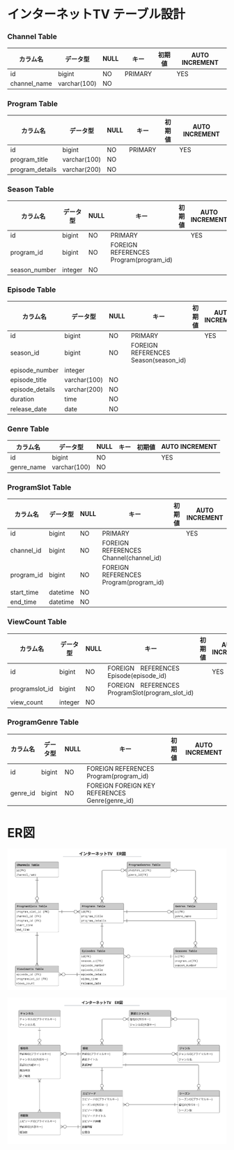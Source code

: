 # インターネットTV テーブル設計

### Channel Table					
| カラム名     | データ型     | NULL | キー    | 初期値 | AUTO INCREMENT | 
| ------------ | ------------ | ---- | ------- | ------ | -------------- | 
| id           | bigint       | NO   | PRIMARY |        | YES            | 
| channel_name | varchar(100) | NO   |         |        |                | 

### Program Table
| カラム名        | データ型     | NULL | キー    | 初期値 | AUTO INCREMENT | 
| --------------- | ------------ | ---- | ------- | ------ | -------------- | 
| id              | bigint       | NO   | PRIMARY |        | YES            | 
| program_title   | varchar(100) | NO   |         |        |                | 
| program_details | varchar(200) | NO   |         |        |                | 

### Season Table
| カラム名      | データ型 | NULL | キー                                      | 初期値 | AUTO INCREMENT | 
| ------------- | -------- | ---- | ----------------------------------------- | ------ | -------------- | 
| id            | bigint   | NO   | PRIMARY                                   |        | YES            | 
| program_id    | bigint   | NO   | FOREIGN    REFERENCES Program(program_id) |        |                | 
| season_number | integer  | NO   |                                           |        |                | 

### Episode Table

| カラム名        | データ型     | NULL | キー                                  | 初期値 | AUTO INCREMENT | 
| --------------- | ------------ | ---- | ------------------------------------- | ------ | -------------- | 
| id              | bigint       | NO   | PRIMARY                               |        | YES            | 
| season_id       | bigint       | NO   | FOREIGN REFERENCES Season(season_id) |        |                | 
| episode_number  | integer      |      |                                       |        |                | 
| episode_title   | varchar(100) | NO   |                                       |        |                | 
| episode_details | varchar(200) | NO   |                                       |        |                | 
| duration        | time         | NO   |                                       |        |                | 
| release_date    | date         | NO   |                                       |        |                | 

###  Genre Table
| カラム名   | データ型     | NULL | キー | 初期値 | AUTO INCREMENT | 
| ---------- | ------------ | ---- | ---- | ------ | -------------- | 
| id         | bigint       | NO   |      |        | YES            | 
| genre_name | varchar(100) | NO   |      |        |                | 

### ProgramSlot Table
| カラム名   | データ型 | NULL | キー                                    | 初期値 | AUTO INCREMENT | 
| ---------- | -------- | ---- | --------------------------------------- | ------ | -------------- | 
| id         | bigint   | NO   | PRIMARY                                 |        | YES            | 
| channel_id | bigint   | NO   | FOREIGN REFERENCES Channel(channel_id) |        |                | 
| program_id | bigint   | NO   | FOREIGN REFERENCES Program(program_id) |        |                | 
| start_time | datetime | NO   |                                         |        |                | 
| end_time   | datetime | NO   |                                         |        |                | 

### ViewCount Table
| カラム名       | データ型 | NULL | キー                                             | 初期値 | AUTO INCREMENT | 
| -------------- | -------- | ---- | ------------------------------------------------ | ------ | -------------- | 
| id             | bigint   | NO   | FOREIGN　REFERENCES Episode(episode_id)          |        | YES            | 
| programslot_id | bigint   | NO   | FOREIGN　REFERENCES ProgramSlot(program_slot_id) |        |                | 
| view_count     | integer  | NO   |                                                  |        |                | 

### ProgramGenre Table
| カラム名 | データ型 | NULL | キー                                            | 初期値 | AUTO INCREMENT | 
| -------- | -------- | ---- | ----------------------------------------------- | ------ | -------------- | 
| id       | bigint   | NO   | FOREIGN REFERENCES Program(program_id)         |        |                | 
| genre_id | bigint   | NO   | FOREIGN FOREIGN KEY REFERENCES Genre(genre_id) |        |                | 

# ER図

![Alt text](er_en.png)

![Alt text](er_jp.png)
